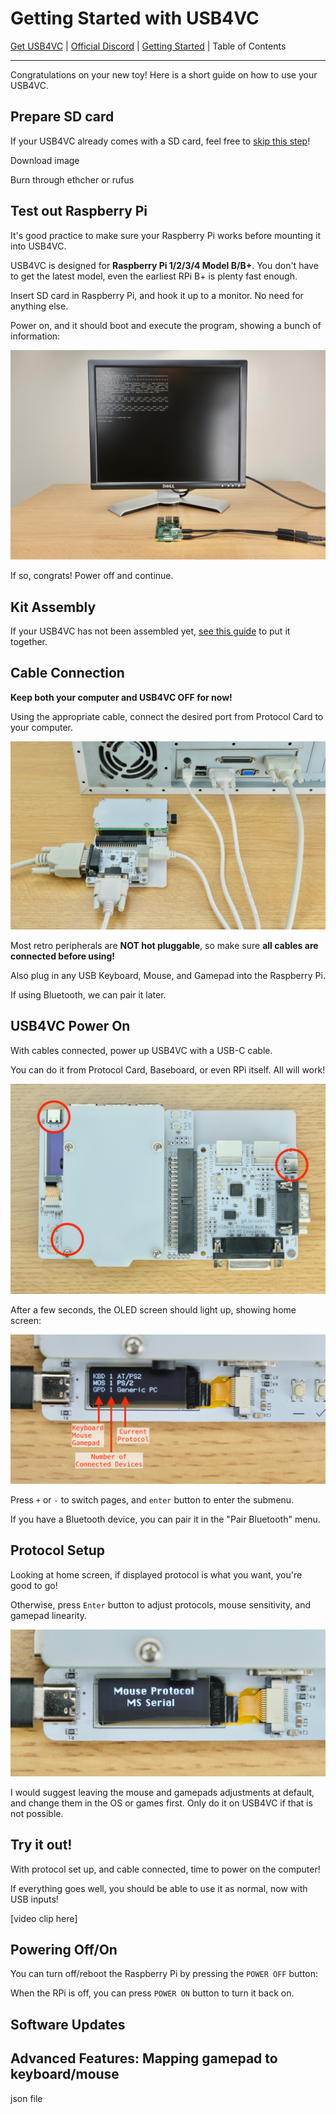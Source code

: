 # Getting Started with USB4VC

[Get USB4VC](https://www.tindie.com/) | [Official Discord](https://discord.gg/4sJCBx5) | [Getting Started](getting_started.md) | Table of Contents

------

Congratulations on your new toy! Here is a short guide on how to use your USB4VC.

## Prepare SD card

If your USB4VC already comes with a SD card, feel free to [skip this step](#test-out-raspberry-pi)!

Download image

Burn through ethcher or rufus

## Test out Raspberry Pi

It's good practice to make sure your Raspberry Pi works before mounting it into USB4VC. 

USB4VC is designed for **Raspberry Pi 1/2/3/4 Model B/B+**. You don't have to get the latest model, even the earliest RPi B+ is plenty fast enough.

Insert SD card in Raspberry Pi, and hook it up to a monitor. No need for anything else.

Power on, and it should boot and execute the program, showing a bunch of information:

![Alt text](photos/rpitest.jpeg)

If so, congrats! Power off and continue.

## Kit Assembly

If your USB4VC has not been assembled yet, [see this guide](/kit_assembly_guide.md) to put it together.

## Cable Connection

**Keep both your computer and USB4VC OFF for now!**

Using the appropriate cable, connect the desired port from Protocol Card to your computer.

![Alt text](photos/connection.jpeg)

Most retro peripherals are **NOT hot pluggable**, so make sure **all cables are connected before using!**

Also plug in any USB Keyboard, Mouse, and Gamepad into the Raspberry Pi.

If using Bluetooth, we can pair it later.

## USB4VC Power On

With cables connected, power up USB4VC with a USB-C cable.

You can do it from Protocol Card, Baseboard, or even RPi itself. All will work!

![Alt text](photos/powerports.jpeg)

After a few seconds, the OLED screen should light up, showing home screen:

![Alt text](photos/oledhome.jpeg)

Press `+` or `-` to switch pages, and `enter` button to enter the submenu.

If you have a Bluetooth device, you can pair it in the "Pair Bluetooth" menu.

## Protocol Setup

Looking at home screen, if displayed protocol is what you want, you're good to go!

Otherwise, press `Enter` button to adjust protocols, mouse sensitivity, and gamepad linearity.

![Alt text](photos/msserial.jpeg)

I would suggest leaving the mouse and gamepads adjustments at default, and change them in the OS or games first. Only do it on USB4VC if that is not possible.

## Try it out!

With protocol set up, and cable connected, time to power on the computer!

If everything goes well, you should be able to use it as normal, now with USB inputs!

[video clip here]

## Powering Off/On

You can turn off/reboot the Raspberry Pi by pressing the `POWER OFF` button:

When the RPi is off, you can press `POWER ON` button to turn it back on.



## Software Updates



## Advanced Features: Mapping gamepad to keyboard/mouse

json file




